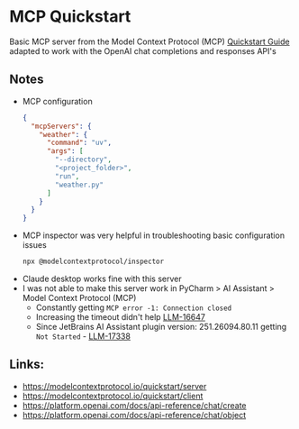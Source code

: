 # MCP Quickstart

Basic MCP server from the Model Context Protocol (MCP) [Quickstart Guide](https://modelcontextprotocol.io/quickstart/server)
adapted to work with the OpenAI chat completions and responses API's

## Notes
- MCP configuration
  ```json
  {
    "mcpServers": {
      "weather": {
        "command": "uv",
        "args": [
          "--directory",
          "<project_folder>",
          "run",
          "weather.py"
        ]
      }
    }
  }
  ```
- MCP inspector was very helpful in troubleshooting basic configuration issues
  ```sh
  npx @modelcontextprotocol/inspector
  ```
- Claude desktop works fine with this server
- I was not able to make this server work in PyCharm > AI Assistant > Model Context Protocol (MCP)
    - Constantly getting `MCP error -1: Connection closed`
    - Increasing the timeout didn't help [LLM-16647](https://youtrack.jetbrains.com/issue/LLM-16647)
    - Since JetBrains AI Assistant plugin version: 251.26094.80.11 getting `Not Started` - [LLM-17338](https://youtrack.jetbrains.com/issue/LLM-17338)

## Links:
- https://modelcontextprotocol.io/quickstart/server
- https://modelcontextprotocol.io/quickstart/client
- https://platform.openai.com/docs/api-reference/chat/create
- https://platform.openai.com/docs/api-reference/chat/object
